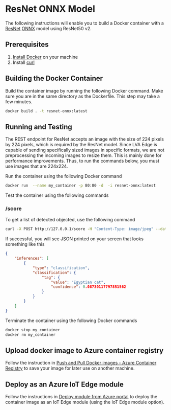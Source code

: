 # ResNet ONNX Model

The following instructions will enable you to build a Docker container with a [ResNet](https://github.com/onnx/models/blob/master/vision/classification/resnet/README.md) [ONNX](http://onnx.ai/) model using ResNet50 v2.

## Prerequisites
1. [Install Docker](http://docs.docker.com/docker-for-windows/install/) on your machine
2. Install [curl](http://curl.haxx.se/)

## Building the Docker Container
Build the container image by running the following Docker command. Make sure you are in the same directory as the Dockerfile. This step may take a few minutes.

```bash
docker build . -t resnet-onnx:latest
```
    
## Running and Testing
The REST endpoint for ResNet accepts an image with the size of 224 pixels by 224 pixels, which is required by the ResNet model. Since LVA Edge is capable of sending specifically sized images in specific formats, we are not preprocessing the incoming images to resize them. This is mainly done for performance improvements. Thus, to run the commands below, you must use images that are 224x224.

Run the container using the following Docker command

```bash
docker run  --name my_container -p 80:80 -d  -i resnet-onnx:latest
```

Test the container using the following commands

### /score
To get a list of detected objected, use the following command

```bash
curl -X POST http://127.0.0.1/score -H "Content-Type: image/jpeg" --data-binary @<image_file_in_jpeg>
```
If successful, you will see JSON printed on your screen that looks something like this
```json
{
    "inferences": [
        {
            "type": "classification",
            "classification": {
                "tag": {
                    "value": "Egyptian cat",
                    "confidence": 0.08730117797851562
                }
            }
        }
    ]
}
```

Terminate the container using the following Docker commands

```bash
docker stop my_container
docker rm my_container
```

## Upload docker image to Azure container registry

Follow the instruction in [Push and Pull Docker images - Azure Container Registry](http://docs.microsoft.com/en-us/azure/container-registry/container-registry-get-started-docker-cli) to save your image for later use on another machine.

## Deploy as an Azure IoT Edge module

Follow the instructions in [Deploy module from Azure portal](https://docs.microsoft.com/en-us/azure/iot-edge/how-to-deploy-modules-portal) to deploy the container image as an IoT Edge module (using the IoT Edge module option). 

